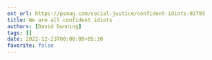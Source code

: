 ```yaml
---
ext_url: https://psmag.com/social-justice/confident-idiots-92793
title: We are all confident idiots
authors: [David Dunning]
tags: []
date: 2022-12-23T00:00:00+05:30
favorite: false
---
```

